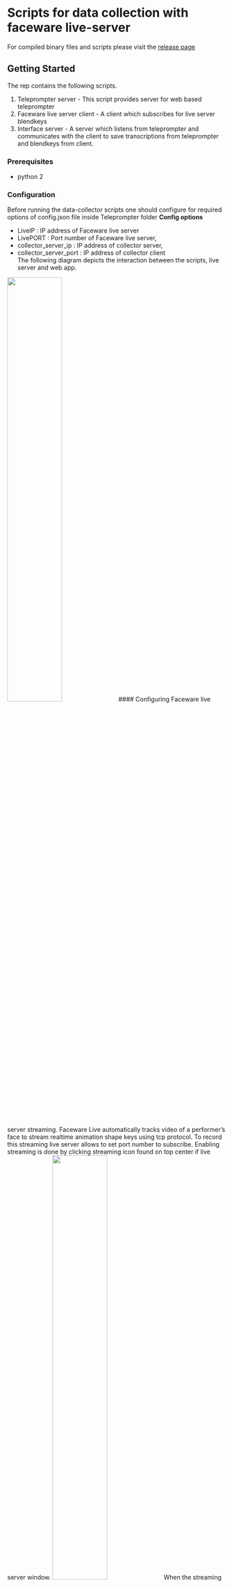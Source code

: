 # Scripts for data collection with faceware live-server
For compiled binary files and scripts please visit the [release page](https://github.com/hansonrobotics/evenet-data-collection/releases)

## Getting Started
The rep contains the following scripts.
1. Teleprompter server - This script provides server for web based teleprompter 
2. Faceware live server client - A client which subscribes for live server blendkeys
3. Interface server - A server which listens from teleprompter and communicates with the client
to save transcriptions from teleprompter and blendkeys from client.  

### Prerequisites

* python 2

### Configuration 
Before running the data-collector scripts one should configure for required options of config.json file inside Teleprompter folder
**Config options** 
*   LiveIP                  : IP address of Faceware live server
*   LivePORT                : Port number of Faceware live server,
*   collector_server_ip     : IP address of collector server,
*   collector_server_port	: IP address of collector client  
The following diagram depicts the interaction between the scripts, live server and web app.
<img src="https://github.com/hansonrobotics/evenet-data-collection/blob/master/images/image8.png" width = 50%/> 
#### Configuring Faceware live server streaming.
Faceware Live automatically tracks video of a performer’s face to stream realtime animation shape keys using tcp protocol. To record this streaming live server allows to set port number to subscribe. Enabling streaming is done by clicking streaming icon found on top center if live server window.  
<img src="https://github.com/hansonrobotics/evenet-data-collection/blob/master/images/image1.PNG" width = 50%/>  
When the streaming is enabled the icon changes to the following icon  
<img src="https://github.com/hansonrobotics/evenet-data-collection/blob/master/images/image4.PNG" width = 50%/>   
and "Streaming!" message appears on bottom left corner of the window.  
<img src="https://github.com/hansonrobotics/evenet-data-collection/blob/master/images/image2.PNG" width = 50%/>
Values of the animation shape keys can be view using "Animation Tuning" menu of menubar.
<img src="https://github.com/hansonrobotics/evenet-data-collection/blob/master/images/image5.PNG" width = 50%/>  
<img src="https://github.com/hansonrobotics/evenet-data-collection/blob/master/images/image3.png" width = 50%/>
Faceware analyzer provides functionalities to track landmark position inside videos from file and from webcams. There are two options to track faces inside videos. The first is auto track and uses faceware default models to track face. The second options is to train tracking models for each subject. The following images show two frames selected to train models for this video from youtube(https://www.youtube.com/watch?v=S4roaqfyU2A). 
<img src="https://github.com/hansonrobotics/evenet-data-collection/blob/master/images/image6.PNG" width = 50%/>
<img src="https://github.com/hansonrobotics/evenet-data-collection/blob/master/images/image7.PNG" width = 50%/>

### Adding your own custom emotion script to the Teleprompter
Prepare the data with the following csv format 

<img src="https://github.com/hansonrobotics/evenet-data-collection/blob/master/images/sample.png" width = 50%/>
Go to Teleprompter/assets and replace text_emotion.csv with your script data

### Running the data collector script
All scripts can be run using the following script command

```python2 data_collector.py```

### Runing the Teleprompter
In order to read the  text_emotion.csv file and display it to the Teleprompter, first we should create a local http server  

The above command  ```python data_collector.py``` also creates a local http server

To open the teleprompter, open your browser to  ```localhost:8000```

### How to use the Teleprompter
After you open the teleprompter with your browser 

Press SPACE bar from your keybord to enter server address and port 
<img src="https://github.com/hansonrobotics/evenet-data-collection/blob/master/images/server_addr.png" width = 50%/>
And press ENTER to save the address and port

Press S to start recording

Press D to discard the current recording

Press RIGHT ARROW to save the current recording and go to the next script

Press UP/DOWN ARROW to change the scripts font size on the teleprompter

The collected dataset will be saved inside `Teleprompter/data` folder.


### Dataset(Script) used for Teleprompter
The script text_emotion.csv is orinally taken from text emotion classification project https://github.com/tlkh/text-emotion-classification/tree/master/dataset

This dataset is twitter users tweet, expressing their feeling on different circumstance.
It is scraped from twitter using twitter developer [API](https://developer.twitter.com/en.html)

## Preprocessing of text_emotion.csv for teleprompter
- Some characters and numbers are replace by thier corresponding text word

   '@' is replace by "At"

   '=' is replaceb y "equals"

   '+' is replace by "plus"

   '$' is replaced by "dollar"

   '*' is replaced by "star"

   '&' is replaced by "and"

   '#' is replaced by "Hashtag"

And  numbers replaced by thier coresponding word

eg. 0 ---> zero, 1 --> one,.....etc 

Sample preprocessing

"@jhon_1234" is replaced by  "At jhon underscore one two three four"

## License of dataset(twitter tweets)
- [Twitter agreement and Policy](https://developer.twitter.com/en/developer-terms/agreement-and-policy.html)

### Screenshot's of Teleprompter demo

## Surprise emotion
<img src="https://github.com/hansonrobotics/evenet-data-collection/blob/master/images/surprise.png" width = 50%/>

## Happy emotion
<img src="https://github.com/hansonrobotics/evenet-data-collection/blob/master/images/happy.png" width = 50%/>

## Angry emotion
<img src="https://github.com/hansonrobotics/evenet-data-collection/blob/master/images/angry.png" width = 50%/>

## Sad emotion
<img src="https://github.com/hansonrobotics/evenet-data-collection/blob/master/images/sad.png" width = 50%/>



# Teleprompter

## Preprocessing

- To replace the caracter

go to ```app.component.ts``` file

find ```replace_char(char)``` function and add the caracter you want to add 

    ```
    
    replace_char(c){
            var value = "";
		    if (c == "0"){
		       value = " zero ";
		    }
		    else if(c == "1"){
		      value = " one ";
		    }
		    else if(c == "2"){
		      value = " two ";
		    }

         return value

       }
       
       
    ```
- To do your own preprocessing 

Go to ``` do_other_preprocessing(text)```  function, this function accepts the script text and you can do your own preprocessing inside this function
 

 ``` 

 do_other_preprocessing(text){
     
      Do your preprocessing here.
      
      return text
  }

  ```

# Running Teleprompter 

Install Angular 6

This project was generated with [Angular CLI](https://github.com/angular/angular-cli) version 6.0.8.

## Development server

- First open faceware 

- Then

       ``` cd Teleprompter ```

       ``` npm install ```
       
       ``` npm start ```
 
 The ``` npm start ``` command concurrently runs the angular code and ``` collector.py ``` python script. The python script is a server that save the data and  communicates with angular while collecting the dataset.


Run `ng serve` for a dev server. Navigate to `http://localhost:4200/`. The app will automatically reload if you change any of the source files.

## Code scaffolding

Run `ng generate component component-name` to generate a new component. You can also use `ng generate directive|pipe|service|class|guard|interface|enum|module`.

## Build

Run `ng build` to build the project. The build artifacts will be stored in the `dist/` directory. Use the `--prod` flag for a production build.



## Further help

To get more help on the Angular CLI use `ng help` or go check out the [Angular CLI README](https://github.com/angular/angular-cli/blob/master/README.md).
